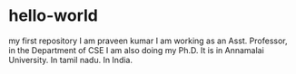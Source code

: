 # hello-world
my first repository
I am praveen kumar
I am working as an Asst. Professor, in the Department of CSE
I am also doing my Ph.D.
It is in Annamalai University.
In tamil nadu.
In India.
